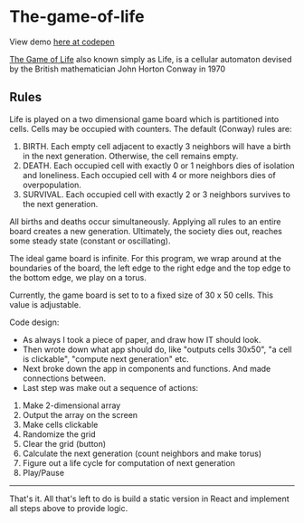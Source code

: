 # The-game-of-life

 View demo [here at codepen](https://codepen.io/Moroshan/full/JWbgMo)

[The Game of Life](https://www.youtube.com/watch?v=CgOcEZinQ2I) also known simply as Life, is a cellular automaton devised by the British mathematician John Horton Conway in 1970

## Rules

Life is played on a two dimensional game board which is partitioned into cells. Cells may be occupied with counters. The default (Conway) rules are:

1. BIRTH. Each empty cell adjacent to exactly 3 neighbors will have a birth in the next generation. Otherwise, the cell remains empty.
2. DEATH. Each occupied cell with exactly 0 or 1 neighbors dies of isolation and loneliness. Each occupied cell with 4 or more neighbors dies of overpopulation.
3. SURVIVAL. Each occupied cell with exactly 2 or 3 neighbors survives to the next generation.

All births and deaths occur simultaneously. Applying all rules to an entire board creates a new generation. Ultimately, the society dies out, reaches some steady state (constant or oscillating).

The ideal game board is infinite. For this program, we wrap around at the boundaries of the board, the left edge to the right edge and the top edge to the bottom edge, we play on a torus. 

Currently, the game board is set to to a fixed size of 30 x 50 cells. This value is adjustable.

Code design: 
* As always I took a piece of paper, and draw how IT should look. 
* Then wrote down what app should do, like "outputs cells 30x50", "a cell is clickable", "compute next generation" etc. 
* Next broke down the app in components and functions. And made connections between.
* Last step was make out a sequence of actions:

1. Make 2-dimensional array
2. Output the array on the screen
3. Make cells clickable
4. Randomize the grid
5. Clear the grid (button)
6. Calculate the next generation (count neighbors and make torus)
7. Figure out a life cycle for computation of next generation 
8. Play/Pause

***
That's it. All that's left to do is build a static version in React and implement all steps above to provide logic.
